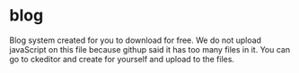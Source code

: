 # blog
Blog system created for you to download for free. We do not upload javaScript on this file because githup said it has too many files in it. You can go to ckeditor and create for yourself and upload to the files.
